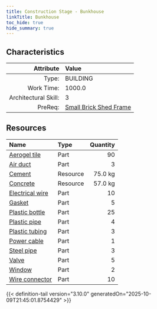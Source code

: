 ```yaml
---
title: Construction Stage - Bunkhouse
linkTitle: Bunkhouse
toc_hide: true
hide_summary: true
---
```

<!-- This is generated by the MarsSim HelpGenertor, do not edit. -->

## Characteristics

| Attribute      | Value |
|--------:|:------|
|Type:|BUILDING|
|Work Time:|1000.0|
|Architectural Skill:|3|
|PreReq:|[Small Brick Shed Frame](/docs/definitions/construction/small-brick-shed-frame)|

## Resources

| Name | Type | Quantity |
|:-----|:-----|-----:|
|[Aerogel tile](/docs/definitions/part/aerogel-tile)|Part|90|
|[Air duct](/docs/definitions/part/air-duct)|Part|3|
|[Cement](/docs/definitions/resource/cement)|Resource|75.0 kg|
|[Concrete](/docs/definitions/resource/concrete)|Resource|57.0 kg|
|[Electrical wire](/docs/definitions/part/electrical-wire)|Part|10|
|[Gasket](/docs/definitions/part/gasket)|Part|5|
|[Plastic bottle](/docs/definitions/part/plastic-bottle)|Part|25|
|[Plastic pipe](/docs/definitions/part/plastic-pipe)|Part|4|
|[Plastic tubing](/docs/definitions/part/plastic-tubing)|Part|3|
|[Power cable](/docs/definitions/part/power-cable)|Part|1|
|[Steel pipe](/docs/definitions/part/steel-pipe)|Part|3|
|[Valve](/docs/definitions/part/valve)|Part|5|
|[Window](/docs/definitions/part/window)|Part|2|
|[Wire connector](/docs/definitions/part/wire-connector)|Part|10|




{{< definition-tail version="3.10.0" generatedOn="2025-10-09T21:45:01.8754429" >}}

